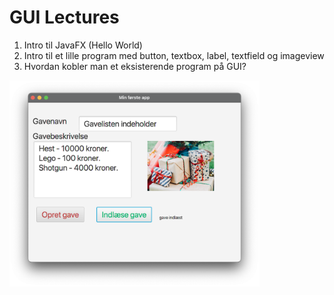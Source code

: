 # GUI Lectures

1. Intro til JavaFX (Hello World)
2. Intro til et lille program med button, textbox, label, textfield og imageview
3. Hvordan kobler man et eksisterende program på GUI?

<img src="https://github.com/andracs/HelloGUIWorld/blob/master/src/main/resources/images/billede.png" style="max-width:400px" />
